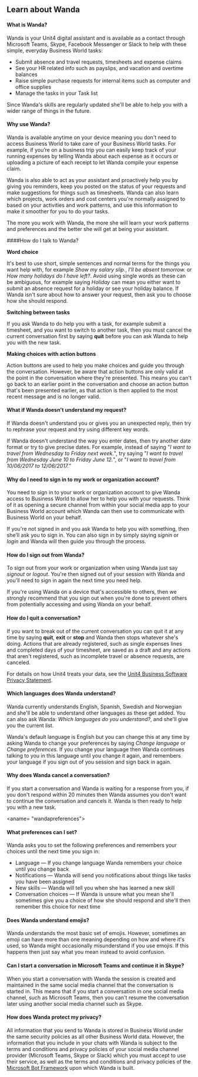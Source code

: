 ## Learn about Wanda

<a name= "wandawhat"></a>
#### What is Wanda?

Wanda is your Unit4 digital assistant and is available as a contact through Microsoft Teams, Skype, Facebook Messenger or Slack to help with these simple, everyday Business World tasks:

*   Submit absence and travel requests, timesheets and expense claims
*   See your HR related info such as payslips, and vacation and overtime balances
*   Raise simple purchase requests for internal items such as computer and office supplies
*   Manage the tasks in your Task list

Since Wanda's skills are regularly updated she'll be able to help you with a wider range of things in the future.

<a name= "wandawhy"></a>
#### Why use Wanda? 

Wanda is available anytime on your device meaning you don't need to access Business World to take care of your Business World tasks. For example, if you’re on a business trip you can easily keep track of your running expenses by telling Wanda about each expense as it occurs or uploading a picture of each receipt to let Wanda compile your expense claim.

Wanda is also able to act as your assistant and proactively help you by giving you reminders, keep you posted on the status of your requests and make suggestions for things such as timesheets. Wanda can also learn which projects, work orders and cost centers you're normally assigned to based on your activities and work patterns, and use this information to make it smoother for you to do your tasks.

The more you work with Wanda, the more she will learn your work patterns and preferences and the better she will get at being your assistant.

 <a name= "wandatalk"></a>
####How do I talk to Wanda?

**Word choice**

It's best to use short, simple sentences and normal terms for the things you want help with, for example _Show my salary slip._, _I'll be absent tomorrow._ or _How many holidays do I have left?_. Avoid using single words as these can be ambiguous, for example saying _Holiday_ can mean you either want to submit an absence request for a holiday or see your holiday balance. If Wanda isn't sure about how to answer your request, then ask you to choose how she should respond.

**Switching between tasks**

If you ask Wanda to do help you with a task, for example submit a timesheet, and you want to switch to another task, then you must cancel the current conversation first by saying **quit** before you can ask Wanda to help you with the new task.

**Making choices with action buttons**

Action buttons are used to help you make choices and guide you through the conversation. However, be aware that action buttons are only valid at the point in the conversation where they're presented. This means you can't go back to an earlier point in the conversation and choose an action button that's been presented earlier, as that action is then applied to the most recent message and is no longer valid.

<a name= "wandaunderstand"></a>
#### What if Wanda doesn't understand my request?
If Wanda doesn't understand you or gives you an unexpected reply, then try to rephrase your request and try using different key words.

If Wanda doesn't understand the way you enter dates, then try another date format or try to give precise dates. For example, instead of saying "*I want to travel from Wednesday to Friday next week.*", try saying "*I want to travel from Wednesday June 10 to Friday June 12.*", or "*I want to travel from 10/06/2017 to 12/06/2017.*"

<a name="wandalogin"></a>
#### Why do I need to sign in to my work or organization account?
You need to sign in to your work or organization account to give Wanda access to Business World to allow her to help you with your requests. Think of it as opening a secure channel from within your social media app to your Business World account which Wanda can then use to communicate with Business World on your behalf.

If you're not signed in and you ask Wanda to help you with something, then she'll ask you to sign in. You can also sign in by simply saying _signin_ or _login_ and Wanda will then guide you through the process.

<a name= "wandalogout"></a>
#### How do I sign out from Wanda?
To sign out from your work or organization when using Wanda just say _signout_ or  _logout_. You're then signed out of your session with Wanda and you'll need to sign in again the next time you need help.

If you're using Wanda on a device that's accessible to others, then we strongly recommend that you sign out when you're done to prevent others from potentially accessing and using Wanda on your behalf.

<a name= "wandaquit"></a>
#### How do I quit a conversation?
If you want to break out of the current conversation you can quit it at any time by saying **quit**, **exit** or **stop** and Wanda then stops whatever she's doing. Actions that are already registered, such as single expenses lines and completed days of your timesheet, are saved as a draft and any actions that aren't registered, such as incomplete travel or absence requests, are canceled.

For details on how Unit4 treats your data, see the [Unit4 Business Software Privacy Statement](wandaprivacystatement.md).

<a name= "wandalanguage"></a>
#### Which languages does Wanda understand?
Wanda currently understands English, Spanish, Swedish and Norwegian and she'll be able to understand other languages as these get added. You can also ask Wanda: _Which languages do you understand?_, and she'll give you the current list. 

Wanda's default language is English but you can change this at any time by asking Wanda to change your preferences by saying _Change language_ or _Change preferences_. If you change your language then Wanda continues talking to you in this language until you change it again, and remembers your language if you sign out of you session and sign back in again.

<a name= "wandainterrupt"></a>
#### Why does Wanda cancel a conversation?
If you start a conversation and Wanda is waiting for a response from you, if you don't respond within 20 minutes then Wanda assumes you don't want to continue the conversation and cancels it. Wanda is then ready to help you with a new task.

<aname= "wandapreferences"></a>
#### What preferences can I set?
Wanda asks you to set the following preferences and remembers your choices until the next time you sign in:

* Language &mdash; If you change language Wanda remembers your choice until you change back 
* Notifications &mdash; Wanda will send you notifications about things like tasks you have been assigned
* New skills &mdash; Wanda will tell you when she has learned a new skill
* Conversation choices &mdash; If Wanda is unsure what you mean she'll sometimes give you a choice of how she should respond and she'll then remember this choice for next time

<a name= "wandaemojis"></a>
#### Does Wanda understand emojis?
Wanda understands the most basic set of emojis. However, sometimes an emoji can have more than one meaning depending on how and where it's used, so Wanda might occasionally misunderstand if you use emojis. If this happens then just say what you mean instead to avoid confusion.

<a name= "wandaswitch"></a>

#### Can I start a conversation in Microsoft Teams and continue it in Skype?
When you start a conversation with Wanda the session is created and maintained in the same social media channel that the conversation is started in. This means that if you start a conversation in one social media channel, such as Microsoft Teams, then you can't resume the conversation later using another social media channel such as Skype. 

<a name= "wandaconfidential"></a>
#### How does Wanda protect my privacy?
All information that you send to Wanda is stored in Business World under the same security policies as all other Business World data. However, the information that you include in your chats with Wanda is subject to the terms and conditions and privacy policies of your social media channel provider (Microsoft Teams, Skype or Slack) which you must accept to use their service, as well as the terms and conditions and privacy policies of the [Microsoft Bot Framework](http://go.microsoft.com/fwlink/?LinkId=521839) upon which Wanda is built.